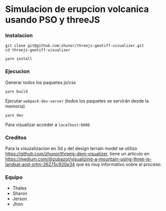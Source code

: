 # Simulacion de erupcion volcanica usando PSO y threeJS



### Instalacion 

```
git clone git@github.com:zhunor/threejs-geotiff-visualizer.git
cd threejs-geotiff-visualizer

yarn install
```
### Ejecucion

Generar todos los paquetes js/css

```
yarn build
```

Ejecutar `webpack-dev-server` (todos los paquetes se servirán desde la memoria)

```
yarn dev
```

Para visualizar acceder a `localhost:8080`

### Creditos

Para la visuzalizacion en 3d y del design terrain model se utilizo https://github.com/zhunor/threejs-dem-visualizer, tiene un articulo en https://medium.com/@zubazor/visualizing-a-mountain-using-three-js-landsat-and-srtm-26275c920e34 que es muy informativo sobre el proceso.

### Equipo

* Thales
* Sharon
* Jerson
* Jhon
